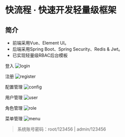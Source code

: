 # 快流程 · 快速开发轻量级框架

## 简介

* 前端采用Vue、Element UI。
* 后端采用Spring Boot、Spring Security、Redis & Jwt。
* 已实现轻量级RBAC后台模板

登入
![login](https://cdn.jsdelivr.net/gh/Vincent-Vic/image@master/flowboot/login.png)

注册
![register](https://cdn.jsdelivr.net/gh/Vincent-Vic/image@master/flowboot/register.png)

配置管理
![config](https://cdn.jsdelivr.net/gh/Vincent-Vic/image@master/flowboot/config.png)

用户管理
![user](https://cdn.jsdelivr.net/gh/Vincent-Vic/image@master/flowboot/user.png)

角色管理
![role](https://cdn.jsdelivr.net/gh/Vincent-Vic/image@master/flowboot/role.png)

菜单管理
![menu](https://cdn.jsdelivr.net/gh/Vincent-Vic/image@master/flowboot/menu.png)

> 系统账号密码：root/123456  |  admin/123456